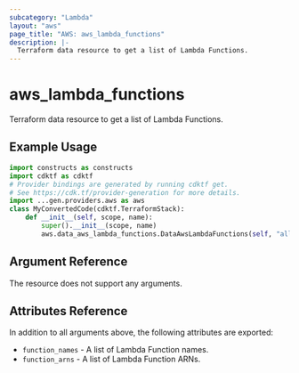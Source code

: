 ```yaml
---
subcategory: "Lambda"
layout: "aws"
page_title: "AWS: aws_lambda_functions"
description: |-
  Terraform data resource to get a list of Lambda Functions.
---
```


# aws_lambda_functions

Terraform data resource to get a list of Lambda Functions.

## Example Usage

```python
import constructs as constructs
import cdktf as cdktf
# Provider bindings are generated by running cdktf get.
# See https://cdk.tf/provider-generation for more details.
import ...gen.providers.aws as aws
class MyConvertedCode(cdktf.TerraformStack):
    def __init__(self, scope, name):
        super().__init__(scope, name)
        aws.data_aws_lambda_functions.DataAwsLambdaFunctions(self, "all")
```

## Argument Reference

The resource does not support any arguments.

## Attributes Reference

In addition to all arguments above, the following attributes are exported:

* `function_names` - A list of Lambda Function names.
* `function_arns` - A list of Lambda Function ARNs.

<!-- cache-key: cdktf-0.17.0-pre.15 input-15dd8bea75f34968e0576610967430b8fdd9ec4cdceac038c68467145bb2f9a4 -->